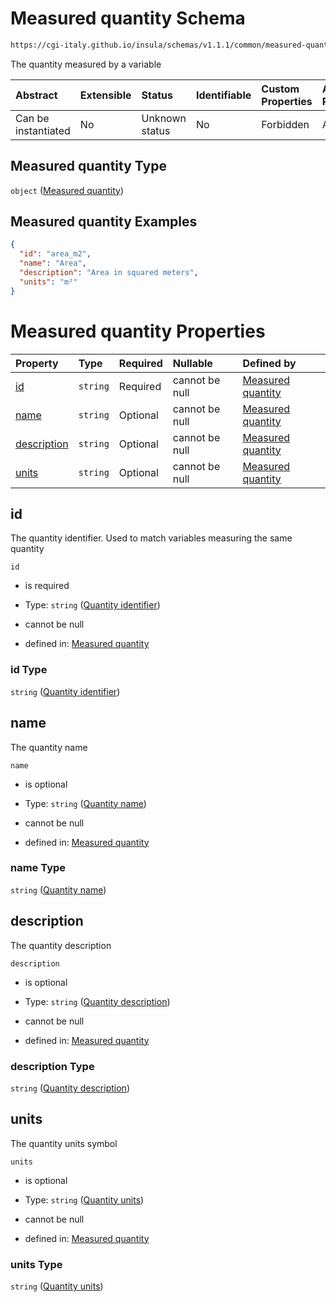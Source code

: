 # Measured quantity Schema

```txt
https://cgi-italy.github.io/insula/schemas/v1.1.1/common/measured-quantity.schema.json
```

The quantity measured by a variable

| Abstract            | Extensible | Status         | Identifiable | Custom Properties | Additional Properties | Access Restrictions | Defined In                                                                                           |
| :------------------ | :--------- | :------------- | :----------- | :---------------- | :-------------------- | :------------------ | :--------------------------------------------------------------------------------------------------- |
| Can be instantiated | No         | Unknown status | No           | Forbidden         | Allowed               | none                | [measured-quantity.schema.json](schemas/common/measured-quantity.schema.json) |

## Measured quantity Type

`object` ([Measured quantity](measured-quantity.md))

## Measured quantity Examples

```json
{
  "id": "area_m2",
  "name": "Area",
  "description": "Area in squared meters",
  "units": "m²"
}
```

# Measured quantity Properties

| Property                    | Type     | Required | Nullable       | Defined by                                                                                                                                                                                 |
| :-------------------------- | :------- | :------- | :------------- | :----------------------------------------------------------------------------------------------------------------------------------------------------------------------------------------- |
| [id](#id)                   | `string` | Required | cannot be null | [Measured quantity](measured-quantity-properties-quantity-identifier.md)           |
| [name](#name)               | `string` | Optional | cannot be null | [Measured quantity](measured-quantity-properties-quantity-name.md)               |
| [description](#description) | `string` | Optional | cannot be null | [Measured quantity](measured-quantity-properties-quantity-description.md) |
| [units](#units)             | `string` | Optional | cannot be null | [Measured quantity](measured-quantity-properties-quantity-units.md)             |

## id

The quantity identifier. Used to match variables measuring the same quantity

`id`

* is required

* Type: `string` ([Quantity identifier](measured-quantity-properties-quantity-identifier.md))

* cannot be null

* defined in: [Measured quantity](measured-quantity-properties-quantity-identifier.md)

### id Type

`string` ([Quantity identifier](measured-quantity-properties-quantity-identifier.md))

## name

The quantity name

`name`

* is optional

* Type: `string` ([Quantity name](measured-quantity-properties-quantity-name.md))

* cannot be null

* defined in: [Measured quantity](measured-quantity-properties-quantity-name.md)

### name Type

`string` ([Quantity name](measured-quantity-properties-quantity-name.md))

## description

The quantity description

`description`

* is optional

* Type: `string` ([Quantity description](measured-quantity-properties-quantity-description.md))

* cannot be null

* defined in: [Measured quantity](measured-quantity-properties-quantity-description.md)

### description Type

`string` ([Quantity description](measured-quantity-properties-quantity-description.md))

## units

The quantity units symbol

`units`

* is optional

* Type: `string` ([Quantity units](measured-quantity-properties-quantity-units.md))

* cannot be null

* defined in: [Measured quantity](measured-quantity-properties-quantity-units.md)

### units Type

`string` ([Quantity units](measured-quantity-properties-quantity-units.md))
